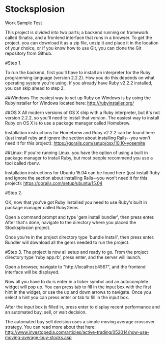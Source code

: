 # Stocksplosion
Work Sample Test

This project is divided into two parts; a backend running on framework called 
Sinatra, and a frontend interface that runs in a browser. To get the project, 
you can download it as a zip file, unzip it and place it in the location of your
choice, or if you know how to use Git, you can clone the Git repository from 
Github.

#Step 1.

To run the backend, first you'll have to install an interpreter for the Ruby
programming language (version 2.2.2). How you do this depends
on what operating system you're using. If you already have Ruby v2.2.2 installed,
you can skip ahead to step 2.

##Windows 
The easiest way to set up Ruby on Windows is by using the RubyInstaller
for Windows located here: http://rubyinstaller.org/

##OS X
All modern versions of OS X ship with a Ruby interpreter, but it's not
version 2.2.2, so you'll need to install that version. The easiest way to 
install Ruby on OS X is to use a package manager called Homebrew.

Installation instructions for Homebrew and Ruby v2.2.2 can be found here (just
install ruby and ignore the section about installing Rails--you won't need it for
this project):
https://gorails.com/setup/osx/10.10-yosemite

##Linux:
If you're running Linux, you have the option of using a built in package manager
to install Ruby, but most people recommend you use a tool called rbenv.

Installation instructions for Ubuntu 15.04 can be found here (just install Ruby
and ignore the section about installing Rails--you won't need it for this
project):
https://gorails.com/setup/ubuntu/15.04

#Step 2.

OK, now that you've got Ruby installed you need to use Ruby's built in package
manager called RubyGems. 

Open a command prompt and type 'gem install bundler', then press enter. After
that's done, navigate to the directory where you placed the Stocksplosion project.

Once you're in the project directory type 'bundle install', then press enter.
Bundler will download all the gems needed to run the project.

#Step 3.
The project is now all setup and ready to go. From the project directory
type 'ruby app.rb', press enter, and the server will launch.

Open a browser, navigate to "http://localhost:4567", and the frontend interface
will be displayed. 

Now all you have to do is enter in a ticker symbol and an autocomplete widget
will pop up. You can press tab to fill in the input box with the first hint
in the widget, or use the up and down arrows to navigate. Once you select a hint
you can press enter or tab to fill in the input box.

After the input box is filled in, press enter to display recent performance and
an automated buy, sell, or wait decision.

The automated buy sell decision uses a simple moving average crossover strategy.
You can read more about that here: http://www.investopedia.com/articles/active-trading/052014/how-use-moving-average-buy-stocks.asp
